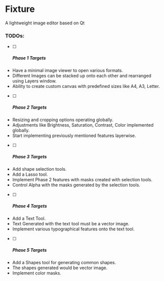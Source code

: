 # Fixture

A lightweight image editor based on Qt

### TODOs:

- [ ]   ##### Phase 1 Targets


- Have a minimal image viewer to open various formats.
- Different Images can be stacked up onto each other and rearranged using Layers window.
- Ability to create custom canvas with predefined sizes like A4, A3, Letter. 




- [ ]   ##### Phase 2 Targets



- Resizing and cropping options operating globally.
- Adjustments like Brightness, Saturation, Contrast, Color implemented globally.
- Start implementing previously mentioned features layerwise.




- [ ]   ##### Phase 3 Targets



- Add shape selection tools.
- Add a Lasso tool.
- Implement Phase 2 features with masks created with selection tools.
- Control Alpha with the masks generated by the selection tools.




- [ ]   ##### Phase 4 Targets



- Add a Text Tool.
- Text Generated with the text tool must be a vector image.
- Implement various typographical features onto the text tool. 




- [ ]   ##### Phase 5 Targets



- Add a Shapes tool for generating common shapes.
- The shapes generated would be vector image.
- Implement color masks.
